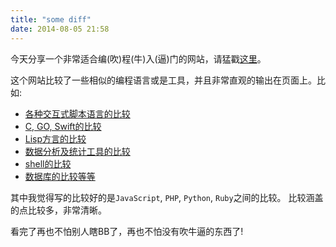 ```yaml
---
title: "some diff"
date: 2014-08-05 21:58
---
```


今天分享一个非常适合编(吹)程(牛)入(逼)门的网站，请猛戳[这里](http://hyperpolyglot.org/)。

这个网站比较了一些相似的编程语言或是工具，并且非常直观的输出在页面上。比如:

- [各种交互式脚本语言的比较](http://hyperpolyglot.org/scripting)
- [C, GO, Swift的比较](http://hyperpolyglot.org/c)
- [Lisp方言的比较](http://hyperpolyglot.org/lisp)
- [数据分析及统计工具的比较](http://hyperpolyglot.org/numerical-analysis)
- [shell的比较](http://hyperpolyglot.org/unix-shells)
- [数据库的比较等等](http://hyperpolyglot.org/db)

其中我觉得写的比较好的是`JavaScript`, `PHP`, `Python`, `Ruby`之间的比较。
比较涵盖的点比较多，非常清晰。

看完了再也不怕别人瞎BB了，再也不怕没有吹牛逼的东西了!
